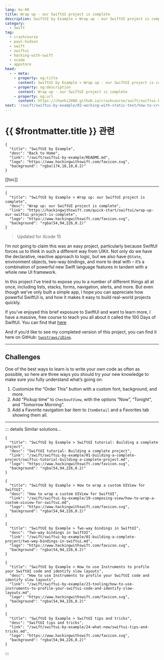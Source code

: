 ```yaml
---
lang: ko-KR
title: Wrap up - our SwiftUI project is complete
description: SwiftUI by Example > Wrap up - our SwiftUI project is complete
category:
  - Swift
tag: 
  - crashcourse
  - paul-hudson
  - swift
  - swiftui
  - hacking-with-swift
  - xcode
  - appstore
head:
  - - meta:
    - property: og:title
      content: SwiftUI by Example > Wrap up - our SwiftUI project is complete
    - property: og:description
      content: Wrap up - our SwiftUI project is complete
    - property: og:url
      content: https://chanhi2000.github.io/crashcourse/swift/swiftui-by-example/01-building-a-complete-project/two-way-bindings-in-swiftui.html
next: '/swift/swiftui-by-example/02-working-with-static-text/how-to-create-static-labels-with-a-text-view.md'
---
```


# {{ $frontmatter.title }} 관련

```component VPCard
{
  "title": "SwiftUI by Example",
  "desc": "Back to Home",
  "link": "/swift/swiftui-by-example/README.md",
  "logo": "https://www.hackingwithswift.com/favicon.svg",
  "background": "rgba(174,10,10,0.2)"
}
```

[[toc]]

---

```component VPCard
{
  "title": "SwiftUI by Example > Wrap up: our SwiftUI project is complete",
  "desc": "Wrap up: our SwiftUI project is complete",
  "link": "https://hackingwithswift.com/quick-start/swiftui/wrap-up-our-swiftui-project-is-complete",
  "logo": "https://www.hackingwithswift.com/favicon.svg",
  "background": "rgba(54,94,226,0.2)"
}
```

> Updated for Xcode 15

<VidStack src="youtube/ki-vvd5ulDw" />

I’m not going to claim this was an easy project, particularly because SwiftUI forces us to think in such a different way from UIKit. Not only do we have the declarative, reactive approach to logic, but we also have `@State`, environment objects, two-way bindings, and more to deal with – it’s a combination of powerful new Swift language features in tandem with a whole new UI framework.

In this project I’ve tried to expose you to a number of different things all at once, including lists, stacks, forms, navigation, alerts, and more. But even though we’ve only built a simple app, I hope you can appreciate how powerful SwiftUI is, and how it makes it easy to build real-world projects quickly.

If you’ve enjoyed this brief exposure to SwiftUI and want to learn more, I have a massive, free course to teach you all about it called the 100 Days of SwiftUI. You can find that [here](/swift/100-days-of-swiftui/README.md)

And if you’d like to see my completed version of this project, you can find it here on GitHub: [<FontIcon icon="iconfont icon-github"/>`twostraws/iDine`](https://github.com/twostraws/iDine).

---

## Challenges

One of the best ways to learn is to write your own code as often as possible, so here are three ways you should try your new knowledge to make sure you fully understand what’s going on:

1. Customize the “Order This” button with a custom font, background, and more.
2. Add “Pickup time” to `CheckoutView`, with the options “Now”, “Tonight”, and “Tomorrow Morning”.
3. Add a Favorite navigation bar item to `ItemDetail` and a Favorites tab showing them all.

---

::: details Similar solutions…

```component VPCard
{
  "title": "SwiftUI by Example > SwiftUI tutorial: Building a complete project",
  "desc": "SwiftUI tutorial: Building a complete project",
  "link": "/swift/swiftui-by-example/01-building-a-complete-project/swiftui-tutorial-building-a-complete-project.md",
  "logo": "https://www.hackingwithswift.com/favicon.svg",
  "background": "rgba(54,94,226,0.2)"
}
```

```component VPCard
{
  "title": "SwiftUI by Example > How to wrap a custom UIView for SwiftUI",
  "desc": "How to wrap a custom UIView for SwiftUI",
  "link": "/swift/swiftui-by-example/19-composing-view/how-to-wrap-a-custom-uiview-for-swiftui.md",
  "logo": "https://www.hackingwithswift.com/favicon.svg",
  "background": "rgba(54,94,226,0.2)"
}
```

```component VPCard
{
  "title": "SwiftUI by Example > Two-way bindings in SwiftUI",
  "desc": "Two-way bindings in SwiftUI",
  "link": "/swift/swiftui-by-example/01-building-a-complete-project/two-way-bindings-in-swiftui.md",
  "logo": "https://www.hackingwithswift.com/favicon.svg",
  "background": "rgba(54,94,226,0.2)"
}
```

```component VPCard
{
  "title": "SwiftUI by Example > How to use Instruments to profile your SwiftUI code and identify slow layouts",
  "desc": "How to use Instruments to profile your SwiftUI code and identify slow layouts",
  "link": "/swift/swiftui-by-example/23-tooling/how-to-use-instruments-to-profile-your-swiftui-code-and-identify-slow-layouts.md",
  "logo": "https://www.hackingwithswift.com/favicon.svg",
  "background": "rgba(54,94,226,0.2)"
}
```

```component VPCard
{
  "title": "SwiftUI by Example > SwiftUI tips and tricks",
  "desc": "SwiftUI tips and tricks",
  "link": "/swift/swiftui-by-example/24-what-now/swiftui-tips-and-tricks.md",
  "logo": "https://www.hackingwithswift.com/favicon.svg",
  "background": "rgba(54,94,226,0.2)"
}
```

:::

<TagLinsk />